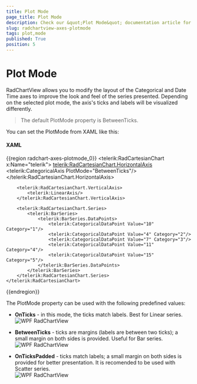 ```yaml
---
title: Plot Mode
page_title: Plot Mode
description: Check our &quot;Plot Mode&quot; documentation article for the RadChartView {{ site.framework_name }} control.
slug: radchartview-axes-plotmode
tags: plot,mode
published: True
position: 5
---
```


# Plot Mode

RadChartView allows you to modify the layout of the Categorical and Date Time axes to improve the look and feel of the series presented. Depending on the selected plot mode, the axis's ticks and labels will be visualized differently.

>The default PlotMode property is BetweenTicks.

You can set the PlotMode from XAML like this:        

#### __XAML__

{{region radchart-axes-plotmode_0}}
	<telerik:RadCartesianChart x:Name="telerik">
		<telerik:RadCartesianChart.HorizontalAxis>
			<telerik:CategoricalAxis PlotMode="BetweenTicks"/>
		</telerik:RadCartesianChart.HorizontalAxis>
	
		<telerik:RadCartesianChart.VerticalAxis>
			<telerik:LinearAxis/>
		</telerik:RadCartesianChart.VerticalAxis>
	
		<telerik:RadCartesianChart.Series>
			<telerik:BarSeries>
				<telerik:BarSeries.DataPoints>
					<telerik:CategoricalDataPoint Value="10" Category="1"/>
					<telerik:CategoricalDataPoint Value="4" Category="2"/>
					<telerik:CategoricalDataPoint Value="7" Category="3"/>
					<telerik:CategoricalDataPoint Value="11" Category="4"/>
					<telerik:CategoricalDataPoint Value="15" Category="5"/>
				</telerik:BarSeries.DataPoints>
			</telerik:BarSeries>
		</telerik:RadCartesianChart.Series>
	</telerik:RadCartesianChart>
{{endregion}}

The PlotMode property can be used with the following predefined values:        

* __OnTicks__ - in this mode, the ticks match labels. Best for Linear series.  
            ![WPF RadChartView ](images/RadChartView-chart_onticks.PNG)

* __BetweenTicks__ - ticks are margins (labels are between two ticks); a small margin on both sides is provided. Useful for Bar series.  
            ![WPF RadChartView ](images/RadChartView-chart_betweenticks.PNG)

* __OnTicksPadded__ - ticks match labels; a small margin on both sides is provided for better presentation. It is recomended to be used with Scatter series.  
            ![WPF RadChartView ](images/RadChartView-chart_ontickspadded.PNG)
